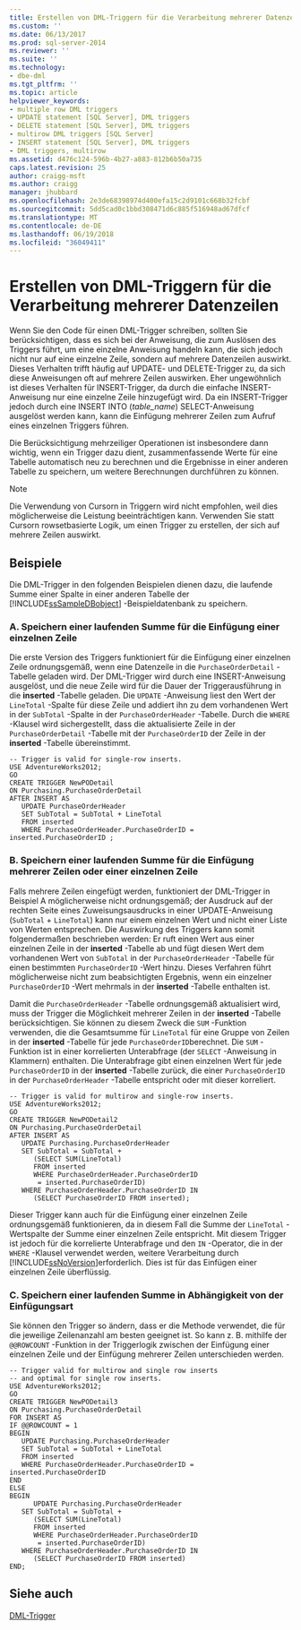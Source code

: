 ```yaml
---
title: Erstellen von DML-Triggern für die Verarbeitung mehrerer Datenzeilen | Microsoft Dokumentation
ms.custom: ''
ms.date: 06/13/2017
ms.prod: sql-server-2014
ms.reviewer: ''
ms.suite: ''
ms.technology:
- dbe-dml
ms.tgt_pltfrm: ''
ms.topic: article
helpviewer_keywords:
- multiple row DML triggers
- UPDATE statement [SQL Server], DML triggers
- DELETE statement [SQL Server], DML triggers
- multirow DML triggers [SQL Server]
- INSERT statement [SQL Server], DML triggers
- DML triggers, multirow
ms.assetid: d476c124-596b-4b27-a883-812b6b50a735
caps.latest.revision: 25
author: craigg-msft
ms.author: craigg
manager: jhubbard
ms.openlocfilehash: 2e3de68398974d400efa15c2d9101c668b32fcbf
ms.sourcegitcommit: 5dd5cad0c1bbd308471d6c885f516948ad67dfcf
ms.translationtype: MT
ms.contentlocale: de-DE
ms.lasthandoff: 06/19/2018
ms.locfileid: "36049411"
---
```

# <a name="create-dml-triggers-to-handle-multiple-rows-of-data"></a>Erstellen von DML-Triggern für die Verarbeitung mehrerer Datenzeilen
  Wenn Sie den Code für einen DML-Trigger schreiben, sollten Sie berücksichtigen, dass es sich bei der Anweisung, die zum Auslösen des Triggers führt, um eine einzelne Anweisung handeln kann, die sich jedoch nicht nur auf eine einzelne Zeile, sondern auf mehrere Datenzeilen auswirkt. Dieses Verhalten trifft häufig auf UPDATE- und DELETE-Trigger zu, da sich diese Anweisungen oft auf mehrere Zeilen auswirken. Eher ungewöhnlich ist dieses Verhalten für INSERT-Trigger, da durch die einfache INSERT-Anweisung nur eine einzelne Zeile hinzugefügt wird. Da ein INSERT-Trigger jedoch durch eine INSERT INTO (*table_name*) SELECT-Anweisung ausgelöst werden kann, kann die Einfügung mehrerer Zeilen zum Aufruf eines einzelnen Triggers führen.  
  
 Die Berücksichtigung mehrzeiliger Operationen ist insbesondere dann wichtig, wenn ein Trigger dazu dient, zusammenfassende Werte für eine Tabelle automatisch neu zu berechnen und die Ergebnisse in einer anderen Tabelle zu speichern, um weitere Berechnungen durchführen zu können.  
  
> [!NOTE]  
>  Die Verwendung von Cursorn in Triggern wird nicht empfohlen, weil dies möglicherweise die Leistung beeinträchtigen kann. Verwenden Sie statt Cursorn rowsetbasierte Logik, um einen Trigger zu erstellen, der sich auf mehrere Zeilen auswirkt.  
  
## <a name="examples"></a>Beispiele  
 Die DML-Trigger in den folgenden Beispielen dienen dazu, die laufende Summe einer Spalte in einer anderen Tabelle der [!INCLUDE[ssSampleDBobject](../../includes/sssampledbobject-md.md)] -Beispieldatenbank zu speichern.  
  
### <a name="a-storing-a-running-total-for-a-single-row-insert"></a>A. Speichern einer laufenden Summe für die Einfügung einer einzelnen Zeile  
 Die erste Version des Triggers funktioniert für die Einfügung einer einzelnen Zeile ordnungsgemäß, wenn eine Datenzeile in die `PurchaseOrderDetail` -Tabelle geladen wird. Der DML-Trigger wird durch eine INSERT-Anweisung ausgelöst, und die neue Zeile wird für die Dauer der Triggerausführung in die **inserted** -Tabelle geladen. Die `UPDATE` -Anweisung liest den Wert der `LineTotal` -Spalte für diese Zeile und addiert ihn zu dem vorhandenen Wert in der `SubTotal` -Spalte in der `PurchaseOrderHeader` -Tabelle. Durch die `WHERE` -Klausel wird sichergestellt, dass die aktualisierte Zeile in der `PurchaseOrderDetail` -Tabelle mit der `PurchaseOrderID` der Zeile in der **inserted** -Tabelle übereinstimmt.  
  
```  
-- Trigger is valid for single-row inserts.  
USE AdventureWorks2012;  
GO  
CREATE TRIGGER NewPODetail  
ON Purchasing.PurchaseOrderDetail  
AFTER INSERT AS  
   UPDATE PurchaseOrderHeader  
   SET SubTotal = SubTotal + LineTotal  
   FROM inserted  
   WHERE PurchaseOrderHeader.PurchaseOrderID = inserted.PurchaseOrderID ;  
```  
  
### <a name="b-storing-a-running-total-for-a-multirow-or-single-row-insert"></a>B. Speichern einer laufenden Summe für die Einfügung mehrerer Zeilen oder einer einzelnen Zeile  
 Falls mehrere Zeilen eingefügt werden, funktioniert der DML-Trigger in Beispiel A möglicherweise nicht ordnungsgemäß; der Ausdruck auf der rechten Seite eines Zuweisungsausdrucks in einer UPDATE-Anweisung (`SubTotal` + `LineTotal`) kann nur einem einzelnen Wert und nicht einer Liste von Werten entsprechen. Die Auswirkung des Triggers kann somit folgendermaßen beschrieben werden: Er ruft einen Wert aus einer einzelnen Zeile in der **inserted** -Tabelle ab und fügt diesen Wert dem vorhandenen Wert von `SubTotal` in der `PurchaseOrderHeader` -Tabelle für einen bestimmten `PurchaseOrderID` -Wert hinzu. Dieses Verfahren führt möglicherweise nicht zum beabsichtigten Ergebnis, wenn ein einzelner `PurchaseOrderID` -Wert mehrmals in der **inserted** -Tabelle enthalten ist.  
  
 Damit die `PurchaseOrderHeader` -Tabelle ordnungsgemäß aktualisiert wird, muss der Trigger die Möglichkeit mehrerer Zeilen in der **inserted** -Tabelle berücksichtigen. Sie können zu diesem Zweck die `SUM` -Funktion verwenden, die die Gesamtsumme für `LineTotal` für eine Gruppe von Zeilen in der **inserted** -Tabelle für jede `PurchaseOrderID`berechnet. Die `SUM` -Funktion ist in einer korrelierten Unterabfrage (der `SELECT` -Anweisung in Klammern) enthalten. Die Unterabfrage gibt einen einzelnen Wert für jede `PurchaseOrderID` in der **inserted** -Tabelle zurück, die einer `PurchaseOrderID` in der `PurchaseOrderHeader` -Tabelle entspricht oder mit dieser korreliert.  
  
```  
-- Trigger is valid for multirow and single-row inserts.  
USE AdventureWorks2012;  
GO  
CREATE TRIGGER NewPODetail2  
ON Purchasing.PurchaseOrderDetail  
AFTER INSERT AS  
   UPDATE Purchasing.PurchaseOrderHeader  
   SET SubTotal = SubTotal +   
      (SELECT SUM(LineTotal)  
      FROM inserted  
      WHERE PurchaseOrderHeader.PurchaseOrderID  
       = inserted.PurchaseOrderID)  
   WHERE PurchaseOrderHeader.PurchaseOrderID IN  
      (SELECT PurchaseOrderID FROM inserted);  
```  
  
 Dieser Trigger kann auch für die Einfügung einer einzelnen Zeile ordnungsgemäß funktionieren, da in diesem Fall die Summe der `LineTotal` -Wertspalte der Summe einer einzelnen Zeile entspricht. Mit diesem Trigger ist jedoch für die korrelierte Unterabfrage und den `IN` -Operator, die in der `WHERE` -Klausel verwendet werden, weitere Verarbeitung durch [!INCLUDE[ssNoVersion](../../includes/ssnoversion-md.md)]erforderlich. Dies ist für das Einfügen einer einzelnen Zeile überflüssig.  
  
### <a name="c-storing-a-running-total-based-on-the-type-of-insert"></a>C. Speichern einer laufenden Summe in Abhängigkeit von der Einfügungsart  
 Sie können den Trigger so ändern, dass er die Methode verwendet, die für die jeweilige Zeilenanzahl am besten geeignet ist. So kann z. B. mithilfe der `@@ROWCOUNT` -Funktion in der Triggerlogik zwischen der Einfügung einer einzelnen Zeile und der Einfügung mehrerer Zeilen unterschieden werden.  
  
```  
-- Trigger valid for multirow and single row inserts  
-- and optimal for single row inserts.  
USE AdventureWorks2012;  
GO  
CREATE TRIGGER NewPODetail3  
ON Purchasing.PurchaseOrderDetail  
FOR INSERT AS  
IF @@ROWCOUNT = 1  
BEGIN  
   UPDATE Purchasing.PurchaseOrderHeader  
   SET SubTotal = SubTotal + LineTotal  
   FROM inserted  
   WHERE PurchaseOrderHeader.PurchaseOrderID = inserted.PurchaseOrderID  
END  
ELSE  
BEGIN  
      UPDATE Purchasing.PurchaseOrderHeader  
   SET SubTotal = SubTotal +   
      (SELECT SUM(LineTotal)  
      FROM inserted  
      WHERE PurchaseOrderHeader.PurchaseOrderID  
       = inserted.PurchaseOrderID)  
   WHERE PurchaseOrderHeader.PurchaseOrderID IN  
      (SELECT PurchaseOrderID FROM inserted)  
END;  
```  
  
## <a name="see-also"></a>Siehe auch  
 [DML-Trigger](dml-triggers.md)  
  
  